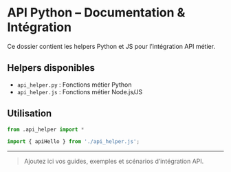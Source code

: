 # API Python – Documentation & Intégration

Ce dossier contient les helpers Python et JS pour l’intégration API métier.

## Helpers disponibles
- `api_helper.py` : Fonctions métier Python
- `api_helper.js` : Fonctions métier Node.js/JS

## Utilisation
```python
from .api_helper import *
```
```js
import { apiHello } from './api_helper.js';
```

---

> Ajoutez ici vos guides, exemples et scénarios d’intégration API.
